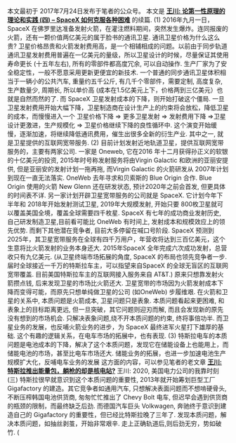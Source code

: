 本文最初于 2017年7月24日发布于笔者的公众号。
本文是
**[王川: 论第一性原理的理论和实践 (四) – SpaceX 如何克服各种困难](https://chuan.us/archives/<https:/chuan.us/archives/573>)**
的续篇.
(1)
2016年九月一日，SpaceX 在佛罗里达准备发射火箭，在灌注燃料期间，突然发生爆炸。连同报废的火箭，还有一颗价值两亿美元的属于脸书的通讯卫星.
通讯卫星价格为什么这么贵?
卫星价格昂贵和火箭发射费用高，是一个相辅相成的问题。以前由于同步轨道通讯卫星发射费用普遍在一亿美元的量级，所以卫星设计的时候，尽量保证其使用寿命更长 (十五年左右), 所有的零部件都高度冗余, 可以自动操作. 生产厂家为了安全稳定性，一般不愿意采用更新更便宜的新技术.
一个普通的同步通讯卫星体积相当于一辆小的公共汽车, 重量约五千公斤, 有几千个零部件，需要定制, 高度复杂, 生产数量少, 周期长, 所以单价高 (成本在1.5亿美元上下，价格两到三亿美元）也就是自然而然的了.
而 SpaceX 卫星发射成本的下降，则开始打破这个僵局.
一旦卫星发射费用开始大幅下降，卫星制造商在设计生产上的约束将会放松，降低卫星的成本，而慢慢进入一个 卫星价格下降 => 更多卫星发射 => 发射费用下降 =>卫星设计更激进，生产规模化 => 卫星价格继续下降的良性循环中.
这个演变开始缓慢，逐渐加速，将继续降低通讯费用，催生出很多全新的衍生产业. 其中之一, 就是卫星提供的互联网宽带服务.
(2)
目前计划发射近地轨道卫星，提供互联网宽带服务的，主要有两家公司.
一家是 Oneweb, 它在2016 年十二月获得孙正义的软银的十亿美元的投资, 2015年时号称发射服务将由Virgin Galactic 和欧洲的亚丽安提供, 但是亚丽安的发射计划一拖再拖, 而Virgin Galactic 的火箭研发从 2007年计划到现在一直无法落实.
OneWeb 去年寻求和贝索斯的 Blue Origin 合作. Blue Origin 使用的火箭 New Glenn 还在研发状态, 预计2020年之前会首发, 但更具体的时间表不详.
另一家计划开辟卫星宽带服务的公司就是 SpaceX. 它计划今年下半年和 2018年开始发射测试卫星, 2019年大规模发射, 开始只要 800枚卫星就可以覆盖美国全境，覆盖全球需要四千枚星.
SpaceX 有七年的成功商业发射历史, 自己研发制造卫星,目前看可能比 OneWeb 有时间上, 发射成本和规模效应上的领先优势.
而剩下其他潜在竞争者, 目前大多停留在喊口号阶段.
SpaceX 预测到 2025年，其卫星宽带服务在全球有四千万用户，年营收将达到三百亿美元，这个生意将比火箭发射的业务本身还大. 2015年SpaceX 全年完成六次成功发射，总营收只有九亿美元. (从卫星终端市场拓展的角度, SpaceX 的布局也领先竞争者一步. 届时全球接近一千万的特斯拉车主，可以指望来自SpaceX 的全球无盲区的互联网宽带覆盖. 目前美国特斯拉车主的互联网接入服务来自 AT&T.)
原来只想靠发射火箭攒点钱, 后来发现卫星的市场比火箭还大.
卫星宽带的市场因为火箭发射成本下降而变得可能，而原先只想单纯做卫星的公司 (如OneWeb) 步履维艰.
在火箭和卫星的关系中, 本质问题是火箭成本, 卫星问题只是表象.
本质问题看起来更困难, 和表象上的目标距离更远, 但一旦突破，其它问题则迎刃而解, 而且会发现新的原先没有想到的市场机会.
只解决表象问题,绕不开本质问题的约束, 终将事倍功半.
而卫星业务的发展，也反哺火箭业务的进步，为 SpaceX 最终进军火星打下雄厚的基础.
这个有趣的逻辑关系，在电车市场的拓展中，也有表现.
(3)
特斯拉电车的本质问题是电池成本的下降，解决了这个本质问题，发现它在储能设备上也能用上，而储能电池的市场，甚至比电车市场还大. 储能业务的拓展，也进一步加速电池生产规模扩大化，反哺电车业务的发展
这方面的内容，可以参见笔者的老文章
**[王川: 特斯拉推出能量包，躺枪的却是核电站?](https://chuan.us/archives/<https:/chuan.us/archives/331>)**
王川: 2020, 美国电力公司的我靠时刻 (三)
特斯拉很早就意识到这个本质问题的重要性, 2013年就开始筹划巨型工厂 Gigafactory 的建造。其它竞争者如通用汽车, 只想解决表面问题而不想啃硬骨头,不断压榨韩国电池供货商, 匆匆忙忙推出了 Chevy Bolt 电车, 但迟早会遇到供货商的瓶颈的限制，而最终缺乏后劲.
而德国汽车巨头 Volkwagen, 奔驰终于意识到建造自己的 Gigafactory 的重要性，但已经比特斯拉晚了三年了.
发现本质问题，解决本质问题，如抽丝剥茧，开始非常艰辛. 走上正确轨道后,则后劲无穷，势如破竹.
(
